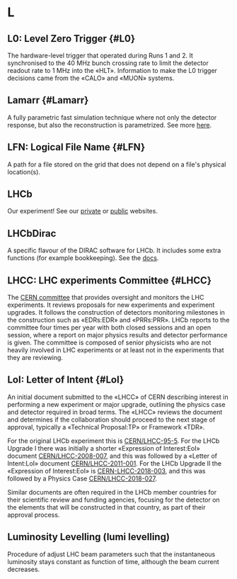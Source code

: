 # L

## L0: Level Zero Trigger {#L0}

The hardware-level trigger that operated during Runs 1 and 2.
It synchronised to the 40 MHz bunch crossing rate to limit the detector readout rate to 1 MHz into the «HLT».
Information to make the L0 trigger decisions came from the «CALO» and «MUON» systems.


## Lamarr {#Lamarr}

A fully parametric fast simulation technique where not only the detector response, but also the reconstruction is parametrized. See more [here](https://cds.cern.ch/record/2699550/files/davis_fast_simulations_at_lhcb_v3%2004.11.pdf).

## LFN: Logical File Name {#LFN}

A path for a file stored on the grid that does not depend on a file's physical location(s).

## LHCb

Our experiment!
See our [private](http://lhcb.web.cern.ch/lhcb/) or [public](http://lhcb-public.web.cern.ch/lhcb-public/) websites.

## LHCbDirac

A specific flavour of the DIRAC software for LHCb. It includes some extra functions (for example bookkeeping). See the [docs](https://lhcb-dirac.readthedocs.io/en/latest/).

## LHCC: LHC experiments Committee {#LHCC}

The [CERN committee](cern.ch/committees/lhcc/) that provides oversight and monitors the LHC experiments.
It reviews proposals for new experiments and experiment upgrades.
It follows the construction of detectors monitoring milestones in the construction such as «EDRs:EDR» and «PRRs:PRR».
LHCb reports to the committee four times per year with both closed sessions and an open session,
where a report on major physics results and detector performance is given.
The committee is composed of senior physicists who are not heavily involved in LHC experiments
or at least not in the experiments that they are reviewing.

## LoI: Letter of Intent {#LoI}

An initial document submitted to the «LHCC» of CERN describing interest in performing a new experiment or major upgrade,
outlining the physics case and detector required in broad terms.
The «LHCC» reviews the document and determines if the collaboration should proceed to the next stage of approval,
typically a «Technical Proposal:TP» or Framework «TDR».

For the original LHCb experiment this is [CERN/LHCC-95-5](http://cds.cern.ch/record/290868/files/SC00000024.pdf).
For the LHCb Upgrade I there was initially a shorter «Expression of Interest:EoI» document
[CERN/LHCC-2008-007](http://cds.cern.ch/record/1100545/files/lhcc-2008-007.pdf),
and this was followed by a «Letter of Intent:LoI» document [CERN/LHCC-2011-001](http://cds.cern.ch/record/1333091/files/LHCC-I-018.pdf).
For the LHCb Upgrade II the «Expression of Interest:EoI» is [CERN-LHCC-2018-003](http://cds.cern.ch/record/2244311/files/PII_EoI_final_v3.pdf),
and this was followed by a Physics Case [CERN/LHCC-2018-027](http://cds.cern.ch/record/2636441/files/Physics_II_cases_final.pdf).

Similar documents are often required in the LHCb member countries for their scientific review and funding agencies,
focusing for the detector on the elements that will be constructed in that country, as part of their approval process.

## Luminosity Levelling (lumi levelling)

Procedure of adjust LHC beam parameters such that the instantaneous luminosity stays constant as function of time, although the beam current decreases.

